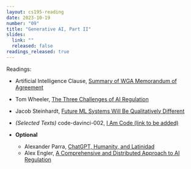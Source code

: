 ```yaml
---
layout: cs195-reading
date: 2023-10-19
number: "09"
title: "Generative AI, Part II"
slides:
  link: ""
  released: false
readings_released: true
---
```


Readings:

- Artificial Intelligence Clause, [Summary of WGA Memorandum of Agreement](https://www.wgacontract2023.org/the-campaign/summary-of-the-2023-wga-mba)
- Tom Wheeler, [The Three Challenges of AI Regulation](https://www.brookings.edu/articles/the-three-challenges-of-ai-regulation/)
- Jacob Steinhardt, [Future ML Systems Will Be Qualitatively Different](https://bounded-regret.ghost.io/future-ml-systems-will-be-qualitatively-different/)
- <em>(Selected Texts)</em> code-davinci-002, [I Am Code (link to be added)](https://www.google.com/url?sa=t&rct=j&q=&esrc=s&source=web&cd=&cad=rja&uact=8&ved=2ahUKEwiToIGXvPuBAxXtPUQIHWDvBTkQwqsBegQICBAB&url=https%3A%2F%2Fwww.youtube.com%2Fwatch%3Fv%3DdQw4w9WgXcQ&usg=AOvVaw0aHtehaphMhOCAkCydRLZU&opi=89978449) 
  
- **Optional** 
  - Alexander Parra, [ChatGPT, Humanity, and Latinidad](https://medium.com/latinxinai/chatgpt-humanity-and-latinidad-76274890075d)
  - Alex Engler, [A Comprehensive and Distributed Approach to AI Regulation](https://www.brookings.edu/articles/a-comprehensive-and-distributed-approach-to-ai-regulation/)

